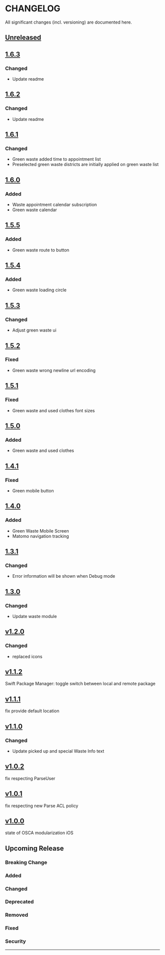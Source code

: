 # CHANGELOG

All significant changes (incl. versioning) are documented here.

## [Unreleased](https://git-dev.solingen.de/smartcityapp/modules/oscawasteui-ios/-/releases)

## [1.6.3](https://git-dev.solingen.de/smartcityapp/modules/oscawasteui-ios/-/tags/1.6.3)

### Changed
- Update readme

## [1.6.2](https://git-dev.solingen.de/smartcityapp/modules/oscawasteui-ios/-/tags/1.6.2)

### Changed
- Update readme

## [1.6.1](https://git-dev.solingen.de/smartcityapp/modules/oscawasteui-ios/-/tags/1.6.1)

### Changed
- Green waste added time to appointment list
- Preselected green waste districts are initially applied on green waste list

## [1.6.0](https://git-dev.solingen.de/smartcityapp/modules/oscawasteui-ios/-/tags/1.6.0)

### Added
- Waste appointment calendar subscription
- Green waste calendar

## [1.5.5](https://git-dev.solingen.de/smartcityapp/modules/oscawasteui-ios/-/tags/1.5.5)

### Added
- Green waste route to button

## [1.5.4](https://git-dev.solingen.de/smartcityapp/modules/oscawasteui-ios/-/tags/1.5.4)

### Added
- Green waste loading circle

## [1.5.3](https://git-dev.solingen.de/smartcityapp/modules/oscawasteui-ios/-/tags/1.5.3)

### Changed
- Adjust green waste ui

## [1.5.2](https://git-dev.solingen.de/smartcityapp/modules/oscawasteui-ios/-/tags/1.5.2)

### Fixed
- Green waste wrong newline url encoding

## [1.5.1](https://git-dev.solingen.de/smartcityapp/modules/oscawasteui-ios/-/tags/1.5.1)

### Fixed
- Green waste and used clothes font sizes

## [1.5.0](https://git-dev.solingen.de/smartcityapp/modules/oscawasteui-ios/-/tags/1.5.0)

### Added
- Green waste and used clothes

## [1.4.1](https://git-dev.solingen.de/smartcityapp/modules/oscawasteui-ios/-/tags/1.4.1)

### Fixed
- Green mobile button

## [1.4.0](https://git-dev.solingen.de/smartcityapp/modules/oscawasteui-ios/-/tags/1.4.0)

### Added
- Green Waste Mobile Screen
- Matomo navigation tracking

## [1.3.1](https://git-dev.solingen.de/smartcityapp/modules/oscawasteui-ios/-/tags/1.3.1)

### Changed
- Error information will be shown when Debug mode

## [1.3.0](https://git-dev.solingen.de/smartcityapp/modules/oscawasteui-ios/-/tags/1.3.0)

### Changed
- Update waste module

## [v1.2.0](https://git-dev.solingen.de/smartcityapp/modules/oscawasteui-ios/-/tags/v1.2.0)

### Changed

- replaced icons

## [v1.1.2](https://git-dev.solingen.de/smartcityapp/modules/oscawasteui-ios/-/tags/v1.1.2)
Swift Package Manager: toggle switch between local and remote package

## [v1.1.1](https://git-dev.solingen.de/smartcityapp/modules/oscawasteui-ios/-/tags/v1.1.1)
fix provide default location

## [v1.1.0](https://git-dev.solingen.de/smartcityapp/modules/oscawasteui-ios/-/tags/v1.1.0)

### Changed
- Update picked up and special Waste Info text

## [v1.0.2](https://git-dev.solingen.de/smartcityapp/modules/oscawasteui-ios/-/tags/v1.0.2)
fix respecting ParseUser

## [v1.0.1](https://git-dev.solingen.de/smartcityapp/modules/oscawasteui-ios/-/tags/v1.0.1)
fix respecting new Parse ACL policy

## [v1.0.0](https://git-dev.solingen.de/smartcityapp/modules/oscawasteui-ios/-/tags/v1.0.0)
state of OSCA modularization iOS
## Upcoming Release
### Breaking Change
### Added
### Changed
### Deprecated
### Removed
### Fixed
### Security
---
